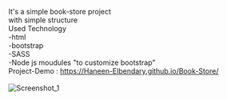It's a simple book-store project </br>
with simple structure </br>
Used  Technology</br>
-html </br>
-bootstrap   </br>
-SASS </br>
-Node js moudules "to customize bootstrap"</br>
Project-Demo : https://Haneen-Elbendary.github.io/Book-Store/
</br> </br>
![Screenshot_1](https://github.com/HHaneen/Book-Store/assets/105988793/304b9d47-3fa6-45e5-911a-4fca4bdf39bb)
